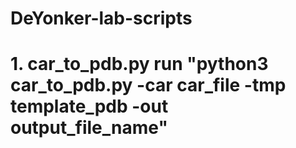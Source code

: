 # DeYonker-lab-scripts
# 1. car_to_pdb.py run "python3 car_to_pdb.py -car car_file -tmp template_pdb -out output_file_name"
